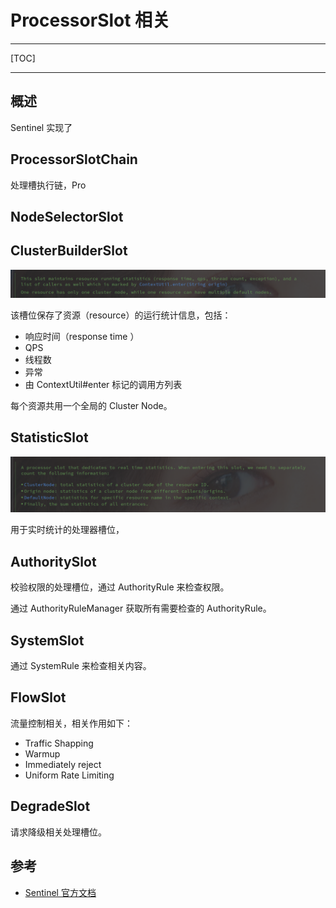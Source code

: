 # ProcessorSlot 相关

---

[TOC]

---



##  概述

Sentinel 实现了





## ProcessorSlotChain

处理槽执行链，Pro









## NodeSelectorSlot 





## ClusterBuilderSlot

![image-20210920172058810](assets/image-20210920172058810.png)

该槽位保存了资源（resource）的运行统计信息，包括：

- 响应时间（response time ）
- QPS
- 线程数
- 异常
- 由 ContextUtil#enter 标记的调用方列表

每个资源共用一个全局的 Cluster Node。







## StatisticSlot 

![image-20210920172837782](assets/image-20210920172837782.png)

用于实时统计的处理器槽位，





## AuthoritySlot

校验权限的处理槽位，通过 AuthorityRule 来检查权限。

通过 AuthorityRuleManager 获取所有需要检查的 AuthorityRule。



## SystemSlot

通过 SystemRule 来检查相关内容。







## FlowSlot

流量控制相关，相关作用如下：

- Traffic Shapping
- Warmup
- Immediately reject
- Uniform Rate Limiting







## DegradeSlot 

请求降级相关处理槽位。







## 参考

- [Sentinel 官方文档](https://github.com/alibaba/Sentinel/wiki/Sentinel%E5%B7%A5%E4%BD%9C%E4%B8%BB%E6%B5%81%E7%A8%8B)